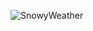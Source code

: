 ![SnowyWeather](https://hosting.photobucket.com/images/ae89/bandos4eva/38d30ecfe41c21551c043443d330d637.gif)
